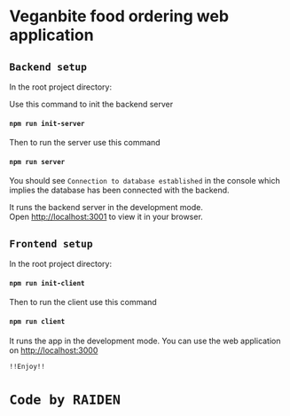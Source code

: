# Veganbite food ordering web application

## `Backend setup`

In the root project directory:

Use this command to init the backend server
#### `npm run init-server`

Then to run the server use this command
#### `npm run server`

You should see `Connection to database established` in the console which implies the database has been connected with the backend.

It runs the backend server in the development mode.\
Open [http://localhost:3001](http://localhost:3001) to view it in your browser.

## `Frontend setup`

In the root project directory:

#### `npm run init-client`

Then to run the client use this command
#### `npm run client`

It runs the app in the development mode.
You can use the web application on [http://localhost:3000](http://localhost:3000)

`!!Enjoy!!`
# `Code by RAIDEN`
